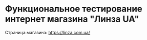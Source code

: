 # Функциональное тестирование интернет магазина "Линза UA"
Страница магазина: https://linza.com.ua/
